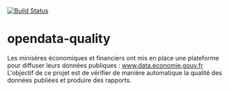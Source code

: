 [![Build Status](https://travis-ci.org/139bercy/opendata-quality.svg?branch=master)](https://travis-ci.org/139bercy/opendata-quality)

# opendata-quality

Les minisères économiques et financiers ont mis en place une plateforme pour diffuser leurs données publiques : www.data.economie.gouv.fr
L'objectif de ce projet est de vérifier de manière automatique la qualité des données publiées et produire des rapports.

